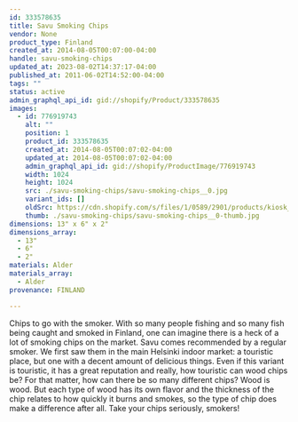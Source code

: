 ```yaml
---
id: 333578635
title: Savu Smoking Chips
vendor: None
product_type: Finland
created_at: 2014-08-05T00:07:00-04:00
handle: savu-smoking-chips
updated_at: 2023-08-02T14:37:17-04:00
published_at: 2011-06-02T14:52:00-04:00
tags: ""
status: active
admin_graphql_api_id: gid://shopify/Product/333578635
images:
  - id: 776919743
    alt: ""
    position: 1
    product_id: 333578635
    created_at: 2014-08-05T00:07:02-04:00
    updated_at: 2014-08-05T00:07:02-04:00
    admin_graphql_api_id: gid://shopify/ProductImage/776919743
    width: 1024
    height: 1024
    src: ./savu-smoking-chips/savu-smoking-chips__0.jpg
    variant_ids: []
    oldSrc: https://cdn.shopify.com/s/files/1/0589/2901/products/kiosk_fi_smokechips.jpeg?v=1407211622
    thumb: ./savu-smoking-chips/savu-smoking-chips__0-thumb.jpg
dimensions: 13" x 6" x 2"
dimensions_array:
  - 13"
  - 6"
  - 2"
materials: Alder
materials_array:
  - Alder
provenance: FINLAND

---
```


Chips to go with the smoker. With so many people fishing and so many fish being caught and smoked in Finland, one can imagine there is a heck of a lot of smoking chips on the market. Savu comes recommended by a regular smoker. We first saw them in the main Helsinki indoor market: a touristic place, but one with a decent amount of delicious things. Even if this variant is touristic, it has a great reputation and really, how touristic can wood chips be? For that matter, how can there be so many different chips? Wood is wood. But each type of wood has its own flavor and the thickness of the chip relates to how quickly it burns and smokes, so the type of chip does make a difference after all. Take your chips seriously, smokers!